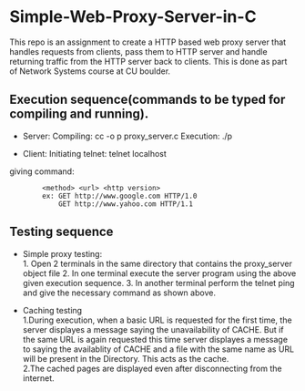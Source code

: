 # Simple-Web-Proxy-Server-in-C
This repo is an assignment to create a HTTP based web proxy server that handles requests from clients, pass them to	HTTP server and handle returning traffic from the	HTTP server back to clients. This is done as part of Network Systems course at CU boulder.

## Execution sequence(commands to be typed for compiling and running).
* Server:
Compiling: 
	cc -o p proxy_server.c
Execution:
	./p <port number>

* Client:
Initiating telnet:  telnet localhost <port number>

giving command:
			
			<method> <url> <http version>
			ex: GET http://www.google.com HTTP/1.0
			    GET http://www.yahoo.com HTTP/1.1
		
## Testing sequence
* Simple proxy testing:   
		1. Open 2 terminals in the same directory that contains the proxy_server object file
		2. In one terminal execute the server program using the above given execution sequence.
		3. In another terminal perform the telnet ping and give the necessary command as shown above.
		
* Caching testing  
		1.During execution, when a basic URL is requested  for the first time, the server displayes a message saying the  	unavailability of CACHE. But if the same URL is again requested this time server displayes a message to saying the availablity of CACHE and a file with the same name as URL will be present in the Directory. This acts as the cache.  
		2.The cached pages are displayed even after disconnecting from the internet.
	
	
	
